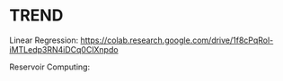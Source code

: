 # TREND

Linear Regression:  https://colab.research.google.com/drive/1f8cPqRol-iMTLedp3RN4iDCq0ClXnpdo

Reservoir Computing: 
